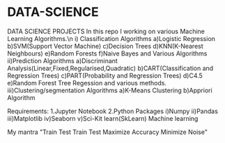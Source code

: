 # DATA-SCIENCE
DATA SCIENCE PROJECTS
In this repo I working on various Machine Learning Algorithms.\n
i) Classification Algorithms 
  a)Logistic Regression
  b)SVM(Support Vector Machine)
  c)Decision Trees
  d)KNN(K-Nearest Neighbours)
  e)Random Forests
  f)Naive Bayes and Various Algorithms
ii)Prediction Algorithms
    a)Discriminant Analysis(Linear,Fixed,Regularised,Quadratic)
    b)CART(Classification and Regression Trees)
    c)PART(Probability and Regression Trees)
    d)C4.5
    e)Random Forest Tree Regession and various methods.
iii)Clustering/segmentation Algorithms
    a)K-Means Clustering
    b)Appriori Algorithm
   
   
   
  Requirements:
 1.Jupyter Notebook 
 2.Python Packages 
  i)Numpy 
  ii)Pandas
  iii)Matplotlib
  iv)Seaborn
  v)Sci-Kit learn(SkLearn) Machine learning 
  
  
  
  
  
  
  My mantra "Train Test Train Test Maximize Accuracy Minimize Noise"
    
